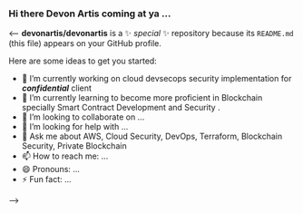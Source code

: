 ### Hi there Devon Artis coming at ya ... 

<--
**devonartis/devonartis** is a ✨ _special_ ✨ repository because its `README.md` (this file) appears on your GitHub profile.

Here are some ideas to get you started:

- 🔭 I’m currently working on cloud devsecops security implementation for ***confidential*** client
- 🌱 I’m currently learning to become more proficient in Blockchain specially Smart Contract Development and Security .
- 👯 I’m looking to collaborate on ...
- 🤔 I’m looking for help with ...
- 💬 Ask me about AWS, Cloud Security, DevOps, Terraform, Blockchain Security, Private Blockchain
- 📫 How to reach me: ...
- 😄 Pronouns: ...
- ⚡ Fun fact: ...

-->
